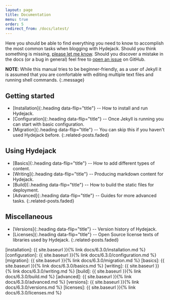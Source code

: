 ```yaml
---
layout: page
title: Documentation
menu: true
order: 5
redirect_from: /docs/latest/
---
```


Here you should be able to find everything you need to know to accomplish the most common tasks when blogging with Hydejack.
Should you think something is missing, [please let me know](mailto:f.klampfer@gmail.com).
Should you discover a mistake in the docs (or a bug in general) feel free to [open an issue](https://github.com/qwtel/hydejack/issues) on GitHub.

**NOTE**: While this manual tries to be beginner-friendly, as a user of Jekyll it is assumed that you are comfortable with editing multiple text files and running shell commands.
{:.message}

## Getting started

* [Installation]{:.heading data-flip="title"} -- How to install and run Hydejack.
* [Configuration]{:.heading data-flip="title"} -- Once Jekyll is running you can start with basic configuration.
* [Migration]{:.heading data-flip="title"} -- You can skip this if you haven't used Hydejack before.
{:.related-posts.faded}

## Using Hydejack

* [Basics]{:.heading data-flip="title"} -- How to add different types of content.
* [Writing]{:.heading data-flip="title"} -- Producing markdown content for Hydejack.
* [Build]{:.heading data-flip="title"} -- How to build the static files for deployment.
* [Advanced]{:.heading data-flip="title"} -- Guides for more advanced tasks.
{:.related-posts.faded}

## Miscellaneous

* [Versions]{:.heading data-flip="title"} -- Version history of Hydejack.
* [Licenses]{:.heading data-flip="title"} -- Open Source license texts of libraries used by Hydejack.
{:.related-posts.faded}

[installation]: {{ site.baseurl }}{% link docs/6.3.0/installation.md %}
[configuration]: {{ site.baseurl }}{% link docs/6.3.0/configuration.md %}
[migration]: {{ site.baseurl }}{% link docs/6.3.0/migration.md %}
[basics]: {{ site.baseurl }}{% link docs/6.3.0/basics.md %}
[writing]: {{ site.baseurl }}{% link docs/6.3.0/writing.md %}
[build]: {{ site.baseurl }}{% link docs/6.3.0/build.md %}
[advanced]: {{ site.baseurl }}{% link docs/6.3.0/advanced.md %}
[versions]: {{ site.baseurl }}{% link docs/6.3.0/versions.md %}
[licenses]: {{ site.baseurl }}{% link docs/6.3.0/licenses.md %}
